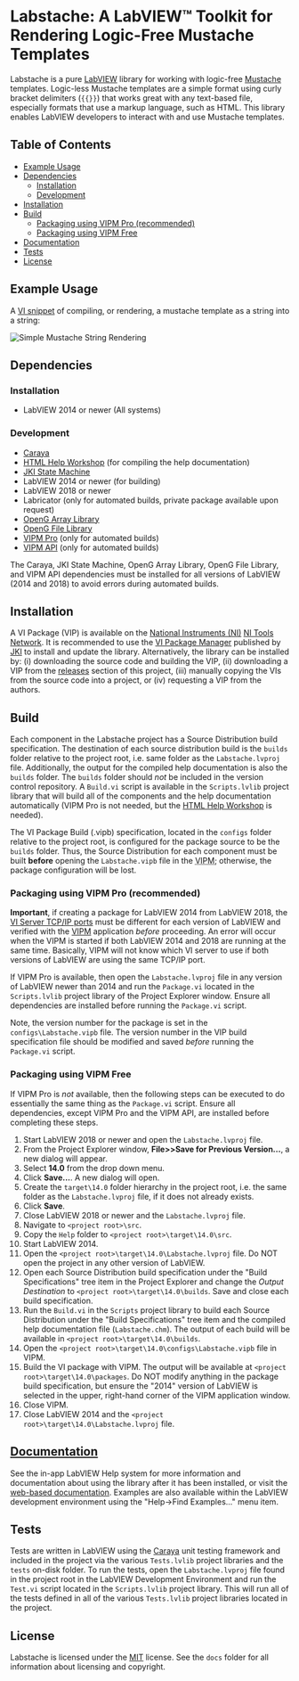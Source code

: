 # Labstache: A LabVIEW&trade; Toolkit for Rendering Logic-Free Mustache Templates 

Labstache is a pure [LabVIEW](http://www.ni.com/labview) library for working with logic-free [Mustache](https://mustache.github.io/) templates. Logic-less Mustache templates are a simple format using curly bracket delimiters (`{{}}`) that works great with any text-based file, especially formats that use a markup language, such as HTML. This library enables LabVIEW developers to interact with and use Mustache templates.

## Table of Contents

- [Example Usage](#example-usage)
- [Dependencies](#dependencies)
  - [Installation](#dependencies-installation)
  - [Development](#dependencies-development)
- [Installation](#installation)
- [Build](#build)
  - [Packaging using VIPM Pro (recommended)](#packaging-using-vipm-pro-recommended)
  - [Packaging using VIPM Free](#packaging-using-vipm-free)
- [Documentation](#documentation)
- [Tests](#tests)
- [License](#license)

## Example Usage

A [VI snippet](http://www.ni.com/tutorial/9330/en/) of compiling, or rendering, a mustache template as a string into a string:

![Simple Mustache String Rendering](https://github.com/fieldrndservices/labstache/blob/master/docs/Simple-Mustache-String-Rendering.png)

## Dependencies

### Installation <a name="dependencies-installation"/>

- LabVIEW 2014 or newer (All systems)

### Development <a name="dependencies-development"/>

- [Caraya](http://sine.ni.com/nips/cds/view/p/lang/en/nid/215909)
- [HTML Help Workshop](https://docs.microsoft.com/en-us/previous-versions/windows/desktop/htmlhelp/microsoft-html-help-downloads) (for compiling the help documentation)
- [JKI State Machine](http://sine.ni.com/nips/cds/view/p/lang/en/nid/209025)
- LabVIEW 2014 or newer (for building)
- LabVIEW 2018 or newer
- Labricator (only for automated builds, private package available upon request)
- [OpenG Array Library](http://sine.ni.com/nips/cds/view/p/lang/en/nid/209027)
- [OpenG File Library](http://sine.ni.com/nips/cds/view/p/lang/en/nid/209027)
- [VIPM Pro](https://vipm.jki.net/get) (only for automated builds)
- [VIPM API](https://support.jki.net/hc/en-us/articles/214136183-VIPM-API) (only for automated builds)

The Caraya, JKI State Machine, OpenG Array Library, OpenG File Library, and VIPM API dependencies must be installed for all versions of LabVIEW (2014 and 2018) to avoid errors during automated builds.

## Installation

A VI Package (VIP) is available on the [National Instruments (NI)](http://www.ni.com) [NI Tools Network](http://www.ni.com/labview-tools-network/). It is recommended to use the [VI Package Manager](https://vipm.jki.net/) published by [JKI](http://jki.net/) to install and update the library. Alternatively, the library can be installed by: (i) downloading the source code and building the VIP, (ii) downloading a VIP from the [releases](https://github.com/fieldrndservices/labstache/releases) section of this project, (iii) manually copying the VIs from the source code into a project, or (iv) requesting a VIP from the authors.

## Build

Each component in the Labstache project has a Source Distribution build specification. The destination of each source distribution build is the `builds` folder relative to the project root, i.e. same folder as the `Labstache.lvproj` file. Additionally, the output for the compiled help documentation is also the `builds` folder. The `builds` folder should _not_ be included in the version control repository. A `Build.vi` script is available in the `Scripts.lvlib` project library that will build all of the components and the help documentation automatically (VIPM Pro is not needed, but the [HTML Help Workshop](https://docs.microsoft.com/en-us/previous-versions/windows/desktop/htmlhelp/microsoft-html-help-downloads) is needed).

The VI Package Build (.vipb) specification, located in the `configs` folder relative to the project root, is configured for the package source to be the `builds` folder. Thus, the Source Distribution for each component must be built **before** opening the `Labstache.vipb` file in the <abbr title="VI Package Manager">VIPM</abbr>; otherwise, the package configuration will be lost.

### Packaging using VIPM Pro (recommended)

__Important__, if creating a package for LabVIEW 2014 from LabVIEW 2018, the [VI Server TCP/IP ports](http://zone.ni.com/reference/en-XX/help/371361P-01/lvhowto/configuring_the_vi_server/) must be different for each version of LabVIEW and verified with the [VIPM](https://knowledge.ni.com/KnowledgeArticleDetails?id=kA00Z000000P9YmSAK) application _before_ proceeding. An error will occur when the VIPM is started if both LabVIEW 2014 and 2018 are running at the same time. Basically, VIPM will not know which VI server to use if both versions of LabVIEW are using the same TCP/IP port.

If VIPM Pro is available, then open the `Labstache.lvproj` file in any version of LabVIEW newer than 2014 and run the `Package.vi` located in the `Scripts.lvlib` project library of the Project Explorer window. Ensure all dependencies are installed before running the `Package.vi` script.

Note, the version number for the package is set in the `configs\Labstache.vipb` file. The version number in the VIP build specification file should be modified and saved _before_ running the `Package.vi` script.

### Packaging using VIPM Free

If VIPM Pro is _not_ available, then the following steps can be executed to do essentially the same thing as the `Package.vi` script. Ensure all dependencies, except VIPM Pro and the VIPM API, are installed before completing these steps.

1. Start LabVIEW 2018 or newer and open the `Labstache.lvproj` file.
2. From the Project Explorer window, **File>>Save for Previous Version...**, a new dialog will appear.
3. Select **14.0** from the drop down menu.
4. Click **Save...**. A new dialog will open.
5. Create the `target\14.0` folder hierarchy in the project root, i.e. the same folder as the `Labstache.lvproj` file, if it does not already exists.
6. Click **Save**.
7. Close LabVIEW 2018 or newer and the `Labstache.lvproj` file.
8. Navigate to `<project root>\src`.
9. Copy the `Help` folder to `<project root>\target\14.0\src`.
10. Start LabVIEW 2014.
11. Open the `<project root>\target\14.0\Labstache.lvproj` file. Do NOT open the project in any other version of LabVIEW.
12. Open each Source Distribution build specification under the "Build Specifications" tree item in the Project Explorer and change the _Output Destination_ to `<project root>\target\14.0\builds`. Save and close each build specification.
13. Run the `Build.vi` in the `Scripts` project library to build each Source Distribution under the "Build Specifications" tree item and the compiled help documentation file (`Labstache.chm`). The output of each build will be available in `<project root>\target\14.0\builds`.
14. Open the `<project root>\target\14.0\configs\Labstache.vipb` file in VIPM.
15. Build the VI package with VIPM. The output will be available at `<project root>\target\14.0\packages`. Do NOT modify anything in the package build specification, but ensure the "2014" version of LabVIEW is selected in the upper, right-hand corner of the VIPM application window.
16. Close VIPM.
17. Close LabVIEW 2014 and the `<project root>\target\14.0\Labstache.lvproj` file.

## [Documentation](https://help.fieldrndservices.com/labstache/index.html)

See the in-app LabVIEW Help system for more information and documentation about using the library after it has been installed, or visit the [web-based documentation](https://help.fieldrndservices.com/labstache/index.html). Examples are also available within the LabVIEW development environment using the "Help->Find Examples..." menu item.

## Tests

Tests are written in LabVIEW using the [Caraya](https://github.com/JKISoftware/Caraya) unit testing framework and included in the project via the various `Tests.lvlib` project libraries and the `tests` on-disk folder. To run the tests, open the `Labstache.lvproj` file found in the project root in the LabVIEW Development Environment and run the `Test.vi` script located in the `Scripts.lvlib` project library. This will run all of the tests defined in all of the various `Tests.lvlib` project libraries located in the project. 

## License

Labstache is licensed under the [MIT](https://opensource.org/licenses/MIT) license. See the `docs` folder for all information about licensing and copyright.

